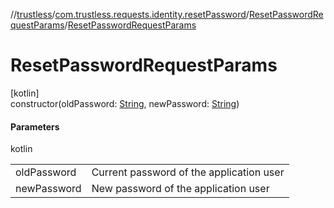 //[trustless](../../../index.md)/[com.trustless.requests.identity.resetPassword](../index.md)/[ResetPasswordRequestParams](index.md)/[ResetPasswordRequestParams](-reset-password-request-params.md)

# ResetPasswordRequestParams

[kotlin]\
constructor(oldPassword: [String](https://kotlinlang.org/api/latest/jvm/stdlib/kotlin/-string/index.html), newPassword: [String](https://kotlinlang.org/api/latest/jvm/stdlib/kotlin/-string/index.html))

#### Parameters

kotlin

| | |
|---|---|
| oldPassword | Current password of the application user |
| newPassword | New password of the application user |

